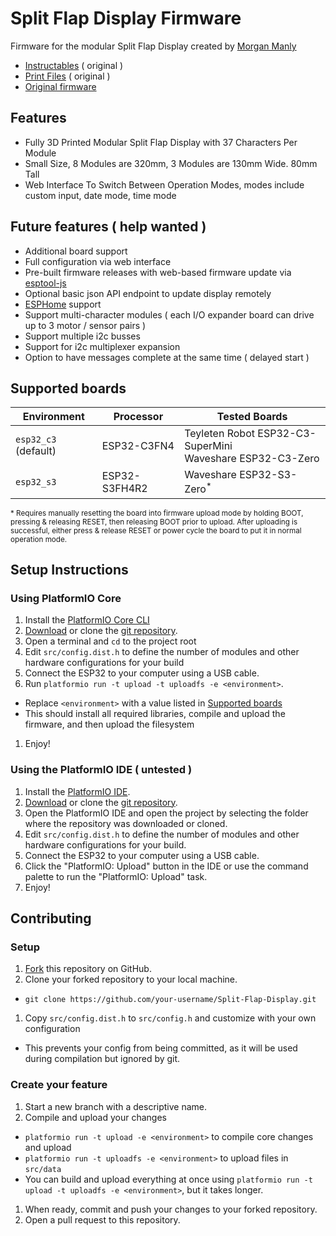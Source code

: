 # Split Flap Display Firmware
Firmware for the modular Split Flap Display created by [Morgan Manly](https://github.com/ManlyMorgan/Split-Flap-Display)

- [Instructables](https://www.instructables.com/Split-Flap-Display-3D-Printed-Modular-Compact-Encl/) ( original )
- [Print Files](https://makerworld.com/en/models/1116618#profileId-1114192) ( original )
- [Original firmware](https://github.com/ManlyMorgan/Split-Flap-Display)

## Features
- Fully 3D Printed Modular Split Flap Display with 37 Characters Per Module
- Small Size, 8 Modules are 320mm, 3 Modules are 130mm Wide. 80mm Tall
- Web Interface To Switch Between Operation Modes, modes include custom input, date mode, time mode

## Future features ( help wanted )
- Additional board support
- Full configuration via web interface
- Pre-built firmware releases with web-based firmware update via [esptool-js](https://espressif.github.io/esptool-js/docs/index.html)
- Optional basic json API endpoint to update display remotely
- [ESPHome](https://esphome.io) support
- Support multi-character modules ( each I/O expander board can drive up to 3 motor / sensor pairs )
- Support multiple i2c busses
- Support for i2c multiplexer expansion
- Option to have messages complete at the same time ( delayed start )

## Supported boards
| Environment          | Processor     | Tested Boards                                                |
| -------------------- | ------------- | ------------------------------------------------------------ |
| `esp32_c3` (default) | ESP32-C3FN4   | Teyleten Robot ESP32-C3-SuperMini<br>Waveshare ESP32-C3-Zero |
| `esp32_s3`           | ESP32-S3FH4R2 | Waveshare ESP32-S3-Zero<sup>*</sup>                          |

<sub>* Requires manually resetting the board into firmware upload mode by holding BOOT, pressing & releasing RESET, then releasing BOOT prior to upload. After uploading is successful, either press & release RESET or power cycle the board to put it in normal operation mode.</sub>

## Setup Instructions

### Using PlatformIO Core
1. Install the [PlatformIO Core CLI](https://platformio.org/install/cli)
1. [Download](https://github.com/jhoff/Split-Flap-Display/archive/refs/heads/main.zip) or clone the [git repository](https://github.com/jhoff/Split-Flap-Display).
1. Open a terminal and `cd` to the project root
1. Edit `src/config.dist.h` to define the number of modules and other hardware configurations for your build
1. Connect the ESP32 to your computer using a USB cable.
1. Run `platformio run -t upload -t uploadfs -e <environment>`.
  * Replace `<environment>` with a value listed in [Supported boards](#supported-boards)
  * This should install all required libraries, compile and upload the firmware, and then upload the filesystem
1. Enjoy!

### Using the PlatformIO IDE ( untested )
1. Install the [PlatformIO IDE](https://platformio.org/install/ide).
1. [Download](https://github.com/jhoss/Split-Flap-Display/archive/refs/heads/main.zip) or clone the [git repository](https://github.com/jhoss/Split-Flap-Display).
1. Open the PlatformIO IDE and open the project by selecting the folder where the repository was downloaded or cloned.
1. Edit `src/config.dist.h` to define the number of modules and other hardware configurations for your build.
1. Connect the ESP32 to your computer using a USB cable.
1. Click the "PlatformIO: Upload" button in the IDE or use the command palette to run the "PlatformIO: Upload" task.
1. Enjoy!

## Contributing

### Setup
1. [Fork](https://github.com/jhoff/Split-Flap-Display/fork) this repository on GitHub.
1. Clone your forked repository to your local machine.
  * `git clone https://github.com/your-username/Split-Flap-Display.git`
1. Copy `src/config.dist.h` to `src/config.h` and customize with your own configuration
  * This prevents your config from being committed, as it will be used during compilation but ignored by git.

### Create your feature
1. Start a new branch with a descriptive name.
1. Compile and upload your changes
  * `platformio run -t upload -e <environment>` to compile core changes and upload
  * `platformio run -t uploadfs -e <environment>` to upload files in `src/data`
  * You can build and upload everything at once using `platformio run -t upload -t uploadfs -e <environment>`, but it takes longer.
1. When ready, commit and push your changes to your forked repository.
1. Open a pull request to this repository.
